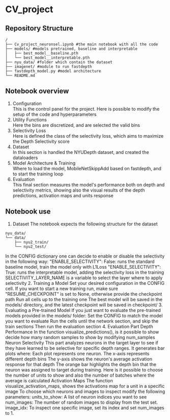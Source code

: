# CV_project
## Repository Structure
```
/
├── Cv_project_neuronsel.ipynb #the main notebook with all the code
├── models/ #models pretrained, baseline and interpretable                        
│   ├── best_model__baseline.pth
│   └── best_model__interpretable.pth
├── nyu_data/ #folder which contain the dataset
├── imagenet/ #module to run fastdepth
├── fastdepth_model.py #model architecture
└── README.md
```

## Notebook overview
1. Configuration  
This is the control panel for the project. Here is possible to modify the setup of the code and hyperparameters  
2. Utility Functions  
Here the bins are discretized, and are selected the valid bins  
3. Selectivity Loss  
Here is defined the class of the selectivity loss, which aims to maximize the Depth Selectivity score  
4. Dataset  
In this section is handled the NYUDepth dataset, and created the dataloaders   
5. Model Architecture & Training  
Where to load the model, MobileNetSkippAdd based on fastdepth, and to start the training loop  
6. Evaluation  
This final section measures the model's performance both on depth and selectivity metrics, showing also the visual results of the depth predictions, activation maps and units response   

## Notebook use
1. Dataset
The notebook expects the following structure for the dataset
```
nyu_data/
└── data/
    ├── nyu2_train/
    └── nyu2_test/
```
In the CONFIG dictionary one can decide to enable or disable the selectivity in the following way:
"ENABLE_SELECTIVITY": False: runs the standard baseline model, train the model only with L1Loss
"ENABLE_SELECTIVITY": True: runs the interpretable model, adding the selectivity loss in the training
SELECTIVITY_LAYER_NAME is a variable to select the layer where to apply selectivity
2. Training a Model
Set your desired configuration in the CONFIG cell.
If you want to start a new training run, make sure "RESUME_CHECKPOINT" is set to None, otherwise provide the checkpoint path
Run all cells up to the training one
The best model will be saved in the models/ directory, and the latest checkpoint will be saved in checkpoint/
3. Evaluating a Pre-trained Model
If you just want to evaluate the pre-trained models provided in the models/ folder:
Set the CONFIG to match the model you want to evaluate
Run the cells until the network section, and skip the train sections
Then run the evaluation section
4. Evaluation Part
Depth Performance
In the function visualize_predictions(), is it possible to show decide how many random samples to show by modifying num_samples 
Neuron Selectivity
This part analyzes neurons in the target layer to see if they have learned to be selective for specific depth ranges. It generates bar plots where:
Each plot represents one neuron.
The x-axis represents different depth bins
The y-axis shows the neuron's average activation response for that depth
The orange bar highlights the depth bin that the neuron was assigned to target during training.
Here is it possible to choose the number of units to show and also the number of batches where the average is calculated
Activation Maps 
The function visualize_activation_maps, shows the activations map for a unit in a specific image
To choose which neurons and images to inspect modify the following parameters:
units_to_show: A list of neuron indices you want to see
num_images: The number of random images to display from the test set.
image_idx: To inspect one specific image, set its index and set num_images to 1.
